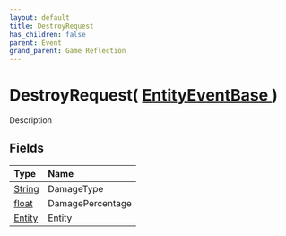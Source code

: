 ```yaml
---
layout: default
title: DestroyRequest
has_children: false
parent: Event
grand_parent: Game Reflection
---
```

# DestroyRequest( [ EntityEventBase ](/docs/game-reflection/events/entity_event_base) )
Description 

## Fields

| Type | Name |
|:-------------|:--------------|
| [String](/docs/game-reflection/components/string) | DamageType |
| [float](/docs/game-reflection/components/float) | DamagePercentage |
| [Entity](/docs/game-reflection/classes/entity) | Entity |

